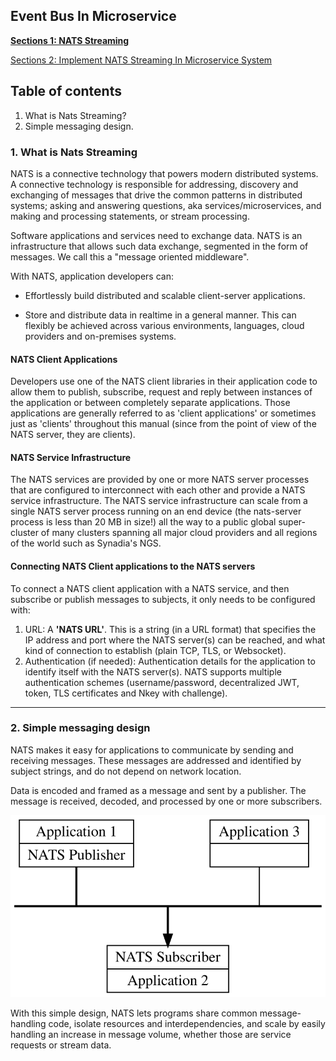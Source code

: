 ## Event Bus In Microservice

[**Sections 1: NATS Streaming**](./nats-1.md)

[Sections 2: Implement NATS Streaming In Microservice System](./nats-2.md)

## Table of contents

1. What is Nats Streaming?
2. Simple messaging design.

### 1. What is Nats Streaming

NATS is a connective technology that powers modern distributed systems. A connective technology is responsible for addressing, discovery and exchanging of messages that drive the common patterns in distributed systems; asking and answering questions, aka services/microservices, and making and processing statements, or stream processing.

Software applications and services need to exchange data. NATS is an infrastructure that allows such data exchange, segmented in the form of messages. We call this a "message oriented middleware".

With NATS, application developers can:

- Effortlessly build distributed and scalable client-server applications.

- Store and distribute data in realtime in a general manner. This can flexibly be achieved across various environments, languages, cloud providers and on-premises systems.

#### NATS Client Applications

Developers use one of the NATS client libraries in their application code to allow them to publish, subscribe, request and reply between instances of the application or between completely separate applications. Those applications are generally referred to as 'client applications' or sometimes just as 'clients' throughout this manual (since from the point of view of the NATS server, they are clients).

#### NATS Service Infrastructure

The NATS services are provided by one or more NATS server processes that are configured to interconnect with each other and provide a NATS service infrastructure. The NATS service infrastructure can scale from a single NATS server process running on an end device (the nats-server process is less than 20 MB in size!) all the way to a public global super-cluster of many clusters spanning all major cloud providers and all regions of the world such as Synadia's NGS.

#### Connecting NATS Client applications to the NATS servers

To connect a NATS client application with a NATS service, and then subscribe or publish messages to subjects, it only needs to be configured with:

1. URL: A **'NATS URL'**. This is a string (in a URL format) that specifies the IP address and port where the NATS server(s) can be reached, and what kind of connection to establish (plain TCP, TLS, or Websocket).
2. Authentication (if needed): Authentication details for the application to identify itself with the NATS server(s). NATS supports multiple authentication schemes (username/password, decentralized JWT, token, TLS certificates and Nkey with challenge).
***
### 2. Simple messaging design

NATS makes it easy for applications to communicate by sending and receiving messages. These messages are addressed and identified by subject strings, and do not depend on network location.

Data is encoded and framed as a message and sent by a publisher. The message is received, decoded, and processed by one or more subscribers.

![nat-design](../../assets/nat-design.svg)

With this simple design, NATS lets programs share common message-handling code, isolate resources and interdependencies, and scale by easily handling an increase in message volume, whether those are service requests or stream data.

